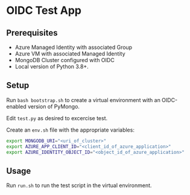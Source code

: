 # OIDC Test App

## Prerequisites

- Azure Managed Identity with associated Group
- Azure VM with associated Managed Identity
- MongoDB Cluster configured with OIDC
- Local version of Python 3.8+.

## Setup

Run `bash bootstrap.sh` to create a virtual environment with
an OIDC-enabled version of PyMongo.

Edit `test.py` as desired to excercise test.

Create an `env.sh` file with the appropriate variables:

```bash
export MONGODB_URI="<uri_of_cluster>"
export AZURE_APP_CLIENT_ID="<client_id_of_azure_application>"
export AZURE_IDENTITY_OBJECT_ID="<object_id_of_azure_application>"
```

## Usage

Run `run.sh` to run the test script in the virtual environment.